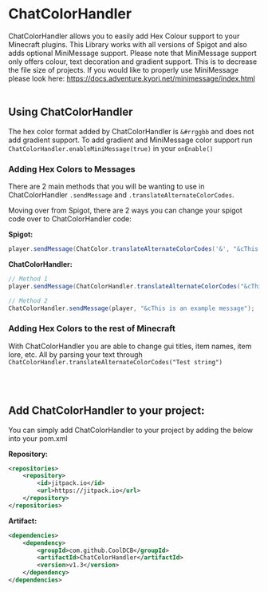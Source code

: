# ChatColorHandler

ChatColorHandler allows you to easily add Hex Colour support to your Minecraft plugins.
This Library works with all versions of Spigot and also adds optional MiniMessage support. Please note that MiniMessage support only offers colour, text decoration and gradient support. This is to decrease the file size of projects. If you would like to properly use MiniMessage please look here: https://docs.adventure.kyori.net/minimessage/index.html 
<br></br>
## Using ChatColorHandler
The hex color format added by ChatColorHandler is `&#rrggbb` and does not add gradient support.
To add gradient and MiniMessage color support run `ChatColorHandler.enableMiniMessage(true)` in your `onEnable()`

### Adding Hex Colors to Messages
There are 2 main methods that you will be wanting to use in ChatColorHandler `.sendMessage` and `.translateAlternateColorCodes`.

Moving over from Spigot, there are 2 ways you can change your spigot code over to ChatColorHandler code:

**Spigot:**
```java
player.sendMessage(ChatColor.translateAlternateColorCodes('&', "&cThis is an example message"));
```
**ChatColorHandler:**
```java
// Method 1
player.sendMessage(ChatColorHandler.translateAlternateColorCodes("&cThis is an example message");

// Method 2
ChatColorHandler.sendMessage(player, "&cThis is an example message");
```
### Adding Hex Colors to the rest of Minecraft
With ChatColorHandler you are able to change gui titles, item names, item lore, etc. All by parsing your text through `ChatColorHandler.translateAlternateColorCodes("Test string")`

<br></br>
## Add ChatColorHandler to your project:
You can simply add ChatColorHandler to your project by adding the below into your pom.xml


**Repository:**
```xml
<repositories>
    <repository>
        <id>jitpack.io</id>
        <url>https://jitpack.io</url>
    </repository>
</repositories>
```
**Artifact:**
```xml
<dependencies>
    <dependency>
        <groupId>com.github.CoolDCB</groupId>
        <artifactId>ChatColorHandler</artifactId>
        <version>v1.3</version>
    </dependency>
</dependencies>
```
